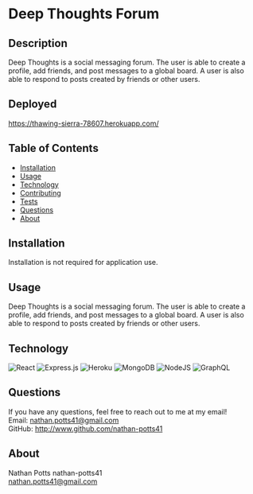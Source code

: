 # Deep Thoughts Forum 
  
  ## Description
  Deep Thoughts is a social messaging forum. The user is able to create a profile, add friends, and post messages to a global board. A user is also able to respond to posts created by friends or other users. 

  ## Deployed
  https://thawing-sierra-78607.herokuapp.com/

  ## Table of Contents
  - [Installation](#installation)
  - [Usage](#usage)
  - [Technology](#technology)
  - [Contributing](#contributing)
  - [Tests](#tests)
  - [Questions](#questions)
  - [About](#about)

  ## Installation
  Installation is not required for application use.   

  ## Usage
  Deep Thoughts is a social messaging forum. The user is able to create a profile, add friends, and post messages to a global board. A user is also able to respond to posts created by friends or other users. 

  ## Technology
  <img alt="React" src="https://img.shields.io/badge/react-%2320232a.svg?&style=for-the-badge&logo=react&logoColor=%2361DAFB"/>
  <img alt="Express.js" src="https://img.shields.io/badge/express.js-%23404d59.svg?&style=for-the-badge"/>
  <img alt="Heroku" src="https://img.shields.io/badge/heroku-%23430098.svg?&style=for-the-badge&logo=heroku&logoColor=white"/>
  <img alt="MongoDB" src ="https://img.shields.io/badge/MongoDB-%234ea94b.svg?&style=for-the-badge&logo=mongodb&logoColor=white"/>
  <img alt="NodeJS" src="https://img.shields.io/badge/node.js-%2343853D.svg?&style=for-the-badge&logo=node.js&logoColor=white"/>
  <img alt="GraphQL" src="https://img.shields.io/badge/-GraphQL-E10098?style=for-the-badge&logo=graphql"/>

  ## Questions
  If you have any questions, feel free to reach out to me at my email!   
  Email: nathan.potts41@gmail.com  
  GitHub: http://www.github.com/nathan-potts41

  ## About 

  Nathan Potts
  nathan-potts41  
  nathan.potts41@gmail.com  

